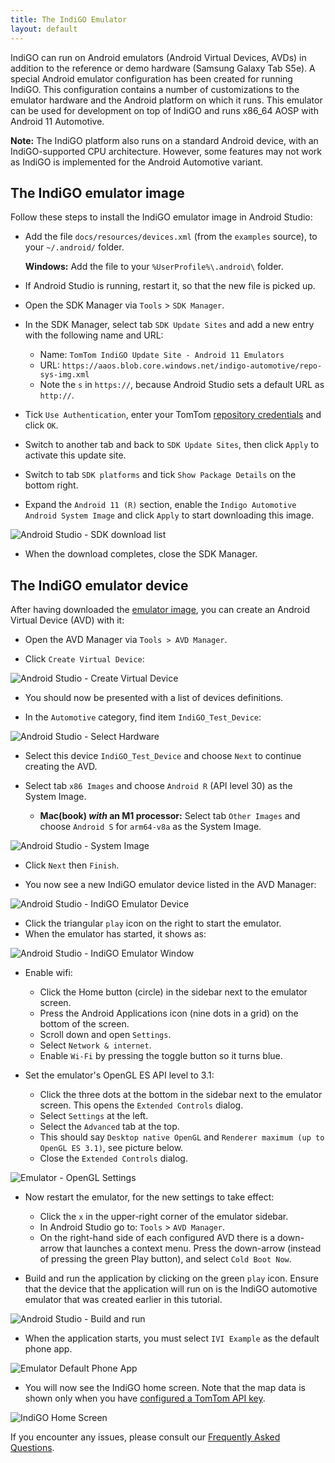 ```yaml
---
title: The IndiGO Emulator
layout: default
---
```


IndiGO can run on Android emulators (Android Virtual Devices, AVDs) in addition to the reference or
demo hardware (Samsung Galaxy Tab S5e). A special Android emulator configuration has been created
for running IndiGO. This configuration contains a number of customizations to the emulator hardware
and the Android platform on which it runs. This emulator can be used for development on top of
IndiGO and runs x86\_64 AOSP with Android 11 Automotive.

__Note:__ The IndiGO platform also runs on a standard Android device, with an IndiGO-supported CPU
architecture. However, some features may not work as IndiGO is implemented for the Android
Automotive variant.

## The IndiGO emulator image

Follow these steps to install the IndiGO emulator image in Android Studio:

- Add the file `docs/resources/devices.xml` (from the `examples` source), to your `~/.android/`
  folder.

    __Windows:__ Add the file to your `%UserProfile%\.android\` folder.

- If Android Studio is running, restart it, so that the new file is picked up.

- Open the SDK Manager via `Tools` > `SDK Manager`.

- In the SDK Manager, select tab `SDK Update Sites` and add a new entry with the following name and
  URL:
    - Name: `TomTom IndiGO Update Site - Android 11 Emulators`
    - URL: `https://aaos.blob.core.windows.net/indigo-automotive/repo-sys-img.xml`
    - Note the `s` in `https://`, because Android Studio sets a default URL as `http://`.

- Tick `Use Authentication`, enter your TomTom
  [repository credentials](/indigo/documentation/getting-started#access-the-indigo-sdk)
  and click `OK`.

- Switch to another tab and back to `SDK Update Sites`, then click `Apply` to activate this update
  site.

- Switch to tab `SDK platforms` and tick `Show Package Details` on the bottom right. 

- Expand the `Android 11 (R)` section, enable the `Indigo Automotive Android System Image` and click
  `Apply` to start downloading this image.

![Android Studio - SDK download list](images/android_studio_sdk_platforms_download_list.png)

- When the download completes, close the SDK Manager.

## The IndiGO emulator device

After having downloaded the [emulator image](#the-indigo-emulator-image), you can create an Android
Virtual Device (AVD) with it:

- Open the AVD Manager via `Tools > AVD Manager`.

- Click `Create Virtual Device`:

![Android Studio - Create Virtual Device](images/android_studio_your_virtual_devices.png)

- You should now be presented with a list of devices definitions.

- In the `Automotive` category, find item `IndiGO_Test_Device`:

![Android Studio - Select Hardware](images/android_studio_select_hardware.png)

- Select this device `IndiGO_Test_Device` and choose `Next` to continue creating the AVD.

- Select tab `x86 Images` and choose `Android R` (API level 30) as the System Image.
    - __Mac(book) _with_ an M1 processor:__ Select tab `Other Images` and choose `Android S` for
      `arm64-v8a` as the System Image.

![Android Studio - System Image](images/android_studio_android_r.png)

- Click `Next` then `Finish`.

- You now see a new IndiGO emulator device listed in the AVD Manager:

![Android Studio - IndiGO Emulator Device](images/android_studio_indigo_emulator_device.png)

- Click the triangular `play` icon on the right to start the emulator.
- When the emulator has started, it shows as:

![Android Studio - IndiGO Emulator Window](images/android_studio_indigo_emulator_window.png)

- Enable wifi:
    - Click the Home button (circle) in the sidebar next to the emulator screen.
    - Press the Android Applications icon (nine dots in a grid) on the bottom of the screen.
    - Scroll down and open `Settings`.
    - Select `Network & internet`.
    - Enable `Wi-Fi` by pressing the toggle button so it turns blue.

- Set the emulator's OpenGL ES API level to 3.1:
    - Click the three dots at the bottom in the sidebar next to the emulator screen. This opens the
      `Extended Controls` dialog.
    - Select `Settings` at the left.
    - Select the `Advanced` tab at the top.
    - This should say `Desktop native OpenGL` and `Renderer maximum (up to OpenGL ES 3.1)`, see
      picture below.
    - Close the `Extended Controls` dialog.

![Emulator - OpenGL Settings](images/emulator_opengl_settings.png)

- Now restart the emulator, for the new settings to take effect:
    - Click the `x` in the upper-right corner of the emulator sidebar.
    - In Android Studio go to: `Tools` > `AVD Manager`.
    - On the right-hand side of each configured AVD there is a down-arrow that launches a context
      menu. Press the down-arrow (instead of pressing the green Play button), and select
      `Cold Boot Now`.

- Build and run the application by clicking on the green `play` icon. Ensure that the device that
  the application will run on is the IndiGO automotive emulator that was created earlier in this
  tutorial.

![Android Studio - Build and run](images/android_studio_build_and_run.png)

- When the application starts, you must select `IVI Example` as the default phone app.

![Emulator Default Phone App](images/emulator_default_phone_app.png)

- You will now see the IndiGO home screen. Note that the map data is shown only when you have 
  [configured a TomTom API key](/indigo/documentation/getting-started/getting-the-tomtom-api-key).

![IndiGO Home Screen](images/indigo_home_screen)

If you encounter any issues, please consult our
[Frequently Asked Questions](/indigo/documentation/getting-started/frequently-asked-questions).
